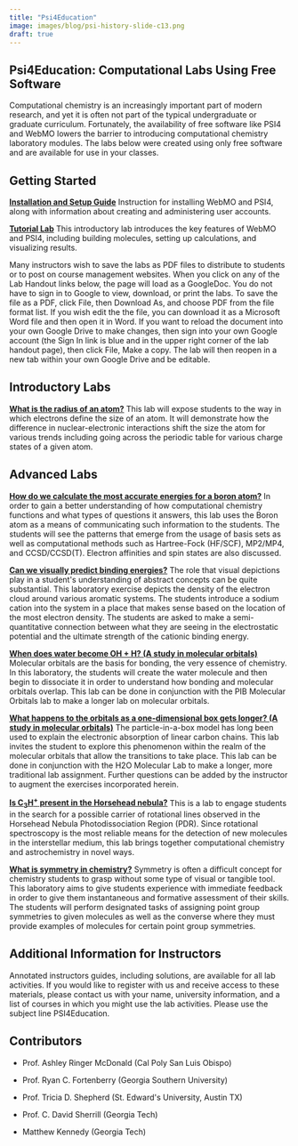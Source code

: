 ```yaml
---
title: "Psi4Education"
image: images/blog/psi-history-slide-c13.png
draft: true
---
```


## Psi4Education: Computational Labs Using Free Software 

Computational chemistry is an increasingly important part of modern research, and yet it is often not part of the typical undergraduate or graduate curriculum. Fortunately, the availability of free software like PSI4 and WebMO lowers the barrier to introducing computational chemistry laboratory modules. The labs below were created using only free software and are available for use in your classes.

## Getting Started

__[Installation and Setup Guide](https://docs.google.com/document/d/1lVxURKdbE0_JWw5DNVq9c-N1_Q6dRWEY2FPO1i6Pi-c/edit)__
Instruction for installing WebMO and PSI4, along with information about creating and administering user accounts.

__[Tutorial Lab](https://docs.google.com/document/d/14nlfLGIQheAtpug4Fh-HppsoQPRUK298-LfptxnW9hk/edit?usp=sharing)__
This introductory lab introduces the key features of WebMO and PSI4, including building molecules, setting up calculations, and visualizing results.

Many instructors wish to save the labs as PDF files to distribute to students or to post on course management websites. When you click on any of the Lab Handout links below, the page will load as a GoogleDoc. You do not have to sign in to Google to view, download, or print the labs. To save the file as a PDF, click File, then Download As, and choose PDF from the file format list. If you wish edit the the file, you can download it as a Microsoft Word file and then open it in Word. If you want to reload the document into your own Google Drive to make changes, then sign into your own Google account (the Sign In link is blue and in the upper right corner of the lab handout page), then click File, Make a copy. The lab will then reopen in a new tab within your own Google Drive and be editable.

## Introductory Labs

__[What is the radius of an atom?](https://docs.google.com/document/d/1mkOB6jlFiELdhR12zinu3aIwkMJauOjE4tgMBk6ZXc8/edit?usp=sharing)__ 
This lab will expose students to the way in which electrons define the size of an atom. It will demonstrate how the difference in nuclear-electronic interactions shift the size the atom for various trends including going across the periodic table for various charge states of a given atom.


## Advanced Labs

__[How do we calculate the most accurate energies for a boron atom?](https://docs.google.com/document/d/1cpQ_kJyAcF4DkXdGXLUt2ZbaBsNgseCbs0CFgKrNrG4/edit?usp=sharing)__
In order to gain a better understanding of how computational chemistry functions and what types of questions it answers, this lab uses the Boron atom as a means of communicating such information to the students. The students will see the patterns that emerge from the usage of basis sets as well as computational methods such as Hartree-Fock (HF/SCF), MP2/MP4, and CCSD/CCSD(T). Electron affinities and spin states are also discussed.

__[Can we visually predict binding energies?](https://docs.google.com/document/d/1bART0ChW0zfiWxuT3IKPcKpFY8iAurJRo2LqluSyco4/edit?usp=sharing)__
The role that visual depictions play in a student's understanding of abstract concepts can be quite substantial. This laboratory exercise depicts the density of the electron cloud around various aromatic systems. The students introduce a sodium cation into the system in a place that makes sense based on the location of the most electron density. The students are asked to make a semi-quantitative connection between what they are seeing in the electrostatic potential and the ultimate strength of the cationic binding energy.

__[When does water become OH + H? (A study in molecular orbitals)](https://docs.google.com/document/d/1Ca0y0pUmh01GuebrD0gDSF5_thZxFMcQBRlyq1dnVcs/edit?usp=sharing)__
Molecular orbitals are the basis for bonding, the very essence of chemistry. In this laboratory, the students will create the water molecule and then begin to dissociate it in order to understand how bonding and molecular orbitals overlap. This lab can be done in conjunction with the PIB Molecular Orbitals lab to make a longer lab on molecular orbitals.

__[What happens to the orbitals as a one-dimensional box gets longer? (A study in molecular orbitals)](https://docs.google.com/document/d/1Il3eMQkWbtfkNILIBhADpn5KVX8Tz3jKojb_jmBgjp4/edit?usp=sharing)__
The particle-in-a-box model has long been used to explain the electronic absorption of linear carbon chains. This lab invites the student to explore this phenomenon within the realm of the molecular orbitals that allow the transitions to take place. This lab can be done in conjunction with the H2O Molecular Lab to make a longer, more traditional lab assignment. Further questions can be added by the instructor to augment the exercises incorporated herein.

__[Is C<sub>3</sub>H<sup>+</sup> present in the Horsehead nebula?](https://docs.google.com/document/d/1OozSBEAWerEVwvs4fAj3AX2X0a858NqQJhwvY-KSXwg/edit?usp=sharing)__
This is a lab to engage students in the search for a possible carrier of rotational lines observed in the Horsehead Nebula Photodissociation Region (PDR). Since rotational spectroscopy is the most reliable means for the detection of new molecules in the interstellar medium, this lab brings together computational chemistry and astrochemistry in novel ways.

__[What is symmetry in chemistry?](https://docs.google.com/document/d/1J-XPgNIbBWuQ7eqw0IlI5DJUYr1juOSxmxtsVQxaCYU/edit?usp=sharing)__
Symmetry is often a difficult concept for chemistry students to grasp without some type of visual or tangible tool. This laboratory aims to give students experience with immediate feedback in order to give them instantaneous and formative assessment of their skills. The students will perform designated tasks of assigning point group symmetries to given molecules as well as the converse where they must provide examples of molecules for certain point group symmetries.

## Additional Information for Instructors

Annotated instructors guides, including solutions, are available for all lab activities. If you would like to register with us and receive access to these materials, please contact us with your name, university information, and a list of courses in which you might use the lab activities. Please use the subject line PSI4Education.

## Contributors

* Prof. Ashley Ringer McDonald (Cal Poly San Luis Obispo)

* Prof. Ryan C. Fortenberry (Georgia Southern University)

* Prof. Tricia D. Shepherd (St. Edward's University, Austin TX)

* Prof. C. David Sherrill (Georgia Tech)

* Matthew Kennedy (Georgia Tech)
